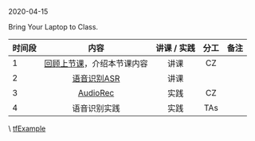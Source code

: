 2020-04-15

Bring Your Laptop to Class. 

| 时间段 |  内容     |  讲课 / 实践     |   分工  |   备注       |
| :---  | :----:    |   :----:    |    :----:    |       ---: |
|  1  |  [回顾上节课](../WW8/WW8-stis-plan.md)，介绍本节课内容 |  讲课  |   CZ   |      |
|  2  |  [语音识别ASR](3ASR.pdf) |   讲课     |        |           |
|  3  |  [AudioRec](../../Course-Projects/speech-recog)  |   实践    |    CZ    |         |
|  4  |  语音识别实践    |  实践     |   TAs    |         | 


\ [tfExample](https://github.com/saturn-lab/tfExample)
